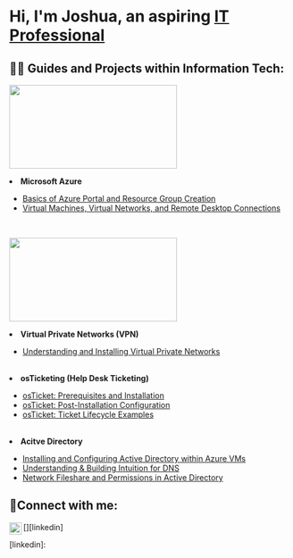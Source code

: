 <h1>Hi, I'm Joshua, an aspiring <a href="https://linkedin.com">IT Professional</a></h1>

<h2>👨‍💻 Guides and Projects within Information Tech:</h2>


 <p align="left">
  <img width="300" height="150" src="https://github.com/joshuafinchCC/VM-VN-RDC/assets/155266044/945ededb-aa45-40b7-a2d7-c44243483fc8">
</p>

<li><b>Microsoft Azure</b></li>
  <ul>
  <li><a href = "https://github.com/joshuafinchCC/azure-portal/tree/main">Basics of Azure Portal and Resource Group Creation</a></li>
  <li><a href = "https://github.com/joshuafinchCC/VM-VN-RDC">Virtual Machines, Virtual Networks, and Remote Desktop Connections</a></li>
  </ul>
  <br>

 <p align="left">
  <img width="300" height="150" src="https://github.com/joshuafinchCC/joshuafinchcc/assets/155266044/72dd271b-6f67-42f2-958c-5ae9b927b6e9">
</p>

<li><b>Virtual Private Networks (VPN)</b></li>
<ul>
  <li><a href = "https://github.com/joshuafinchCC/vpn">Understanding and Installing Virtual Private Networks</a></li>
</ul>
<br>
<li><b>osTicketing (Help Desk Ticketing)</b></li>
  <ul>
  <li><a href = "https://github.com/joshuafinchCC/osticket-prereqs">osTicket: Prerequisites and Installation</a></li>
  <li><a href = "https://github.com/joshuafinchCC/osticket-installation">osTicket: Post-Installation Configuration</a></li>
  <li><a href = "">osTicket: Ticket Lifecycle Examples</a></li>
  </ul>
  <br>
<li><b>Acitve Directory</b>
</li>
  <ul>
  <li><a href = "">Installing and Configuring Active Directory within Azure VMs</a></li>
  <li><a href = "">Understanding & Building Intuition for DNS</a></li>
  <li><a href = "">Network Fileshare and Permissions in Active Directory</a></li>
  </ul>

<h2>🤳Connect with me:</h2>

[<img align="left" alt="Josh | LinkedIn" width="22px" src="https://cdn.jsdelivr.net/npm/simple-icons@v3/icons/linkedin.svg" />][linkedin]

[linkedin]: 
